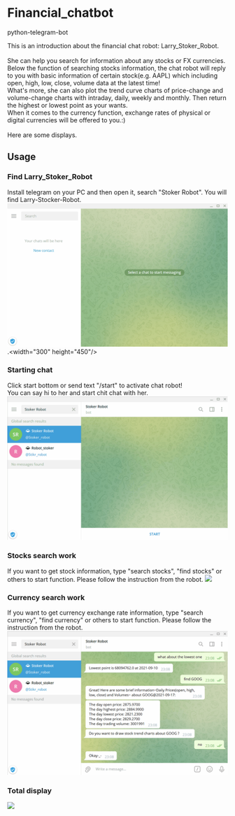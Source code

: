# Financial_chatbot
python-telegram-bot

This is an introduction about the financial chat robot: Larry_Stoker_Robot.<br><br>
She can help you search for information about any stocks or FX currencies.<br>
Below the function of searching stocks information, the chat robot will reply to you with basic information of certain stock(e.g. AAPL) which including open, high, low, close, volume data at the latest time! <br>
What's more, she can also plot the trend curve charts of price-change and volume-change charts with intraday, daily, weekly and monthly. Then return the highest or lowest point as your wants.<br>
When it comes to the currency function, exchange rates of physical or digital currencies will be offered to you.:)<br><br>
Here are some displays.

## Usage

### Find Larry_Stoker_Robot
Install telegram on your PC and then open it, search "Stoker Robot". You will find Larry-Stocker-Robot.<br>
![](https://github.com/Larry-Wendy/Financial_chatbot/blob/main/Gif/1-searchbot.gif).<width="300" height="450"/>

### Starting chat
Click start bottom or send text "/start" to activate chat robot!<br>
You can say hi to her and start chit chat with her.<br>
![](https://github.com/Larry-Wendy/Financial_chatbot/blob/main/Gif/2-chichatbot.gif)

### Stocks search work
If you want to get stock information, type "search stocks", "find stocks" or others to start function.
Please follow the instruction from the robot.
![](https://github.com/Larry-Wendy/Financial_chatbot/blob/main/Gif/3-stockwork.gif)

### Currency search work
If you want to get currency exchange rate information, type "search currency", "find currency" or others to start function.
Please follow the instruction from the robot.
![](https://github.com/Larry-Wendy/Financial_chatbot/blob/main/Gif/4-currencywork.gif)

### Total display
![](https://github.com/Larry-Wendy/Financial_chatbot/blob/main/Gif/test1--%E7%A0%82%E7%BA%B8%E8%83%8C%E9%9D%A2.gif)

